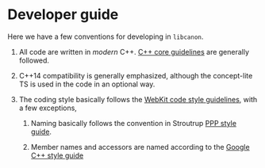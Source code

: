Developer guide
===============

Here we have a few conventions for developing in `libcanon`.

1. All code are written in *modern* C++. [C++ core guidelines][Core] are
   generally followed.

2. C++14 compatibility is generally emphasized, although the concept-lite TS is
   used in the code in an optional way.

3. The coding style basically follows the [WebKit code style
   guidelines][WebKit], with a few exceptions,

   1. Naming basically follows the convention in Stroutrup [PPP style
      guide][PPP].  

   2. Member names and accessors are named according to the [Google C++ style
      guide][Google]

[Core]: https://github.com/isocpp/CppCoreGuidelines
[WebKit]: https://webkit.org/code-style-guidelines/
[PPP]: http://www.stroustrup.com/Programming/PPP-style-rev3.pdf
[Google]: https://google.github.io/styleguide/cppguide.html

